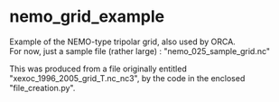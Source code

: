 # nemo_grid_example

Example of the NEMO-type tripolar grid, also used by ORCA.  
For now, just a sample file (rather large) : "nemo_025_sample_grid.nc"

This was produced from a file originally entitled "xexoc_1996_2005_grid_T.nc_nc3",
by the code in the enclosed "file_creation.py".

